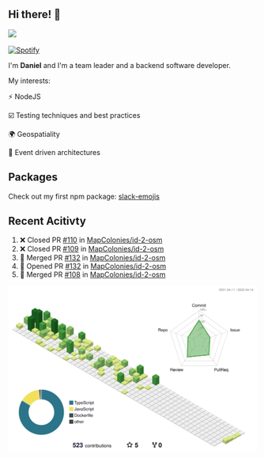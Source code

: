 ## Hi there! 👋

<p>
  <img src="https://github-readme-stats.vercel.app/api?username=syncush&theme=tokyonight">
</p>

[![Spotify](https://novatorem-rust.vercel.app/api/spotify)](https://open.spotify.com/user/syncush)

I'm **Daniel** and I'm a team leader and a backend software developer.

My interests:

⚡ NodeJS

☑️ Testing techniques and best practices

🌍 Geospatiality

🧠 Event driven architectures

## Packages
Check out my first npm package: [slack-emojis](https://www.npmjs.com/package/slack-emojis)

## Recent Acitivty
<!--START_SECTION:activity-->
1. ❌ Closed PR [#110](https://github.com/MapColonies/id-2-osm/pull/110) in [MapColonies/id-2-osm](https://github.com/MapColonies/id-2-osm)
2. ❌ Closed PR [#109](https://github.com/MapColonies/id-2-osm/pull/109) in [MapColonies/id-2-osm](https://github.com/MapColonies/id-2-osm)
3. 🎉 Merged PR [#132](https://github.com/MapColonies/id-2-osm/pull/132) in [MapColonies/id-2-osm](https://github.com/MapColonies/id-2-osm)
4. 💪 Opened PR [#132](https://github.com/MapColonies/id-2-osm/pull/132) in [MapColonies/id-2-osm](https://github.com/MapColonies/id-2-osm)
5. 🎉 Merged PR [#108](https://github.com/MapColonies/id-2-osm/pull/108) in [MapColonies/id-2-osm](https://github.com/MapColonies/id-2-osm)
<!--END_SECTION:activity-->

![contrib](./profile-3d-contrib/profile-green-animate.svg)
